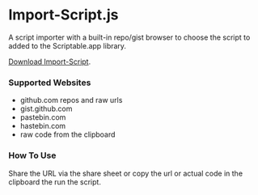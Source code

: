 # Import-Script.js

A script importer with a built-in repo/gist browser to choose the script to added to the Scriptable.app library.

[Download Import-Script](Import-Script.js).

### Supported Websites

* github.com repos and raw urls
* gist.github.com
* pastebin.com
* hastebin.com
* raw code from the clipboard

### How To Use

Share the URL via the share sheet or copy the url or actual code in the clipboard the run the script. 



